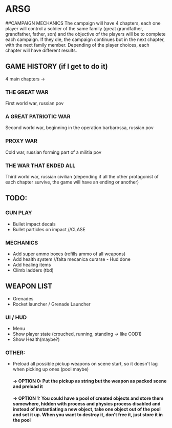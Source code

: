 # ARSG

##CAMPAIGN MECHANICS
The campaign will have 4 chapters, each one player will control a soldier of the same family (great grandfather, grandfather, father, son) and the objective of the players will be to complete each campaign.
If they die, the campaign continues but in the next chapter, with the next family member. 
Depending of the player choices, each chapter will have different results.



## GAME HISTORY (if I get to do it)
4 main chapters -> 

### THE GREAT WAR
 First world war, russian pov

### A GREAT PATRIOTIC WAR
 Second world war, beginning in the operation barbarossa, russian pov
 
### PROXY WAR
 Cold war, russian forming part of a militia pov
 
### THE WAR THAT ENDED ALL
 Third world war, russian civilian (depending if all the other protagonist of each chapter survive, the game will have an ending or another)


## TODO:

### GUN PLAY
 - Bullet impact decals
 - Bullet particles on impact //CLASE

### MECHANICS
 - Add super ammo boxes (refills ammo of all weapons) 
 - Add health system //falta mecanica curarse - Hud done
 - Add healing items
 - Climb ladders (tbd)

## WEAPON LIST
 - Grenades
 - Rocket launcher / Grenade Launcher
 
### UI / HUD
 - Menu
 - Show player state (crouched, running, standing -> like COD1)
 - Show Health(maybe?)
 
### OTHER:
 - Preload all possible pickup weapons on scene start, so it doesn't lag when picking up ones (pool maybe)
 	#### -> OPTION 0: Put the pickup as string but the weapon as packed scene and preload it
	#### -> OPTION 1: You could have a pool of created objects and store them somewhere, hidden with process and physics process disabled and instead of instantiating a new object, take one object out of the pool and set it up. When you want to destroy it, don't free it, just store it in the pool 